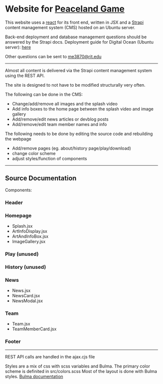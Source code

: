 
# Website for [Peaceland Game](https://github.com/Peaceland-Game/Peaceland)

This website uses a [react](https://react.dev/learn) for its front end, written in JSX and a [Strapi](https://docs.strapi.io/dev-docs/intro) content management system (CMS) hosted on an Ubuntu server.

Back-end deployment and database management questions should be answered by the Strapi docs.
Deployment guide for Digital Ocean (Ubuntu server): [here](https://docs.strapi.io/dev-docs/deployment/digitalocean)

Other questions can be sent to me3870@rit.edu

---

Almost all content is delivered via the Strapi content management system using the REST API. 

The site is designed to not have to be modified structurally very often. 

The following can be done in the CMS:

- Change/add/remove all images and the splash video
- Add info boxes to the home page between the splash video and image gallery
- Add/remove/edit news articles or devblog posts 
- Add/remove/edit team member names and info

The following needs to be done by editing the source code and rebuilding the webpage

- Add/remove pages (eg. about/history page/play/download)
- change color scheme
- adjust styles/function of components

---
## Source Documentation

Components:
### Header
### Homepage
- Splash.jsx
- ArtInfoDisplay.jsx
- ArtAndInfoBox.jsx
- ImageGallery.jsx
### Play (unused)
### History (unused)
### News
- News.jsx
- NewsCard.jsx
- NewsModal.jsx
### Team
- Team.jsx
- TeamMemberCard.jsx
### Footer

---
REST API calls are handled in the ajax.cjs file

Styles are a mix of css with scss variables and Bulma. 
The primary color scheme is definited in src/colors.scss
Most of the layout is done with Bulma styles.
[Bulma documentation](https://bulma.io/documentation/)

